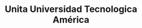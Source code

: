 ---
title: "Unita Universidad Tecnologica América"
url: /quito/unita-universidad-tecnologica-america/
shop: Elektronik
---